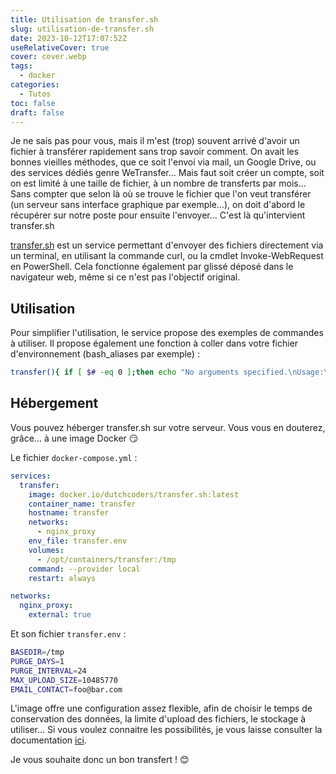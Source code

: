 ```yaml
---
title: Utilisation de transfer.sh
slug: utilisation-de-transfer.sh
date: 2023-10-12T17:07:52Z
useRelativeCover: true
cover: cover.webp
tags:
  - docker
categories:
  - Tutos
toc: false
draft: false
---
```


Je ne sais pas pour vous, mais il m'est (trop) souvent arrivé d'avoir un fichier à transférer rapidement sans trop savoir comment. On avait les bonnes vieilles méthodes, que ce soit l'envoi via mail, un Google Drive, ou des services dédiés genre WeTransfer... Mais faut soit créer un compte, soit on est limité à une taille de fichier, à un nombre de transferts par mois... Sans compter que selon là où se trouve le fichier que l'on veut transférer (un serveur sans interface graphique par exemple...), on doit d'abord le récupérer sur notre poste pour ensuite l'envoyer... C'est là qu'intervient transfer.sh

[transfer.sh](https://transfer.sh/) est un service permettant d'envoyer des fichiers directement via un terminal, en utilisant la commande curl, ou la cmdlet Invoke-WebRequest en PowerShell. Cela fonctionne également par glissé déposé dans le navigateur web, même si ce n'est pas l'objectif original.

## Utilisation

Pour simplifier l'utilisation, le service propose des exemples de commandes à utiliser. Il propose également une fonction à coller dans votre fichier d'environnement (bash_aliases par exemple) :

```bash
transfer(){ if [ $# -eq 0 ];then echo "No arguments specified.\nUsage:\n transfer <file|directory>\n ... | transfer <file_name>">&2;return 1;fi;if tty -s;then file="$1";file_name=$(basename "$file");if [ ! -e "$file" ];then echo "$file: No such file or directory">&2;return 1;fi;if [ -d "$file" ];then file_name="$file_name.zip" ,;(cd "$file"&&zip -r -q - .)|curl --progress-bar --upload-file "-" "https://transfer.sh/$file_name"|tee /dev/null,;else cat "$file"|curl --progress-bar --upload-file "-" "https://transfer.sh/$file_name"|tee /dev/null;fi;else file_name=$1;curl --progress-bar --upload-file "-" "https://transfer.sh/$file_name"|tee /dev/null;fi;}
```

## Hébergement

Vous pouvez héberger transfer.sh sur votre serveur. Vous vous en douterez, grâce... à une image Docker :smirk:

Le fichier `docker-compose.yml` :

```yml
services:
  transfer:
    image: docker.io/dutchcoders/transfer.sh:latest
    container_name: transfer
    hostname: transfer
    networks:
      - nginx_proxy
    env_file: transfer.env
    volumes:
      - /opt/containers/transfer:/tmp
    command: --provider local
    restart: always

networks:
  nginx_proxy:
    external: true
```

Et son fichier `transfer.env` :


```bash
BASEDIR=/tmp
PURGE_DAYS=1
PURGE_INTERVAL=24
MAX_UPLOAD_SIZE=10485770
EMAIL_CONTACT=foo@bar.com
```

L'image offre une configuration assez flexible, afin de choisir le temps de conservation des données, la limite d'upload des fichiers, le stockage à utiliser... Si vous voulez connaitre les possibilités, je vous laisse consulter la documentation [ici](https://github.com/dutchcoders/transfer.sh).

Je vous souhaite donc un bon transfert ! :blush:
